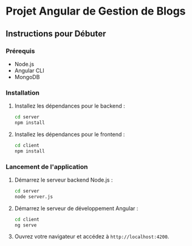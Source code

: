 # Projet Angular de Gestion de Blogs 

## Instructions pour Débuter

### Prérequis

- Node.js 
- Angular CLI 
- MongoDB

### Installation

1. Installez les dépendances pour le backend :
    ```bash
    cd server
    npm install
    ```

2. Installez les dépendances pour le frontend :
    ```bash
    cd client
    npm install
    ```

### Lancement de l'application

1. Démarrez le serveur backend Node.js :
    ```bash
    cd server
    node server.js
    ```

2. Démarrez le serveur de développement Angular :
    ```bash
    cd client
    ng serve
    ```

3. Ouvrez votre navigateur et accédez à `http://localhost:4200`.

